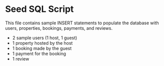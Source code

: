 # Seed SQL Script

This file contains sample INSERT statements to populate the database with users, properties, bookings, payments, and reviews.

- 2 sample users (1 host, 1 guest)
- 1 property hosted by the host
- 1 booking made by the guest
- 1 payment for the booking
- 1 review
